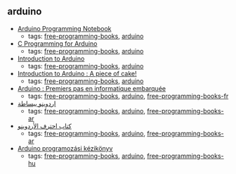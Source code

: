 arduino
---
* [Arduino Programming Notebook](http://www.lulu.com/shop/brian-evans/arduino-programming-notebook/ebook/product-18598708.html)
    * tags: [free-programming-books](../tags/free-programming-books.md), [arduino](../tags/arduino.md)
* [C Programming for Arduino](https://www.packtpub.com/packt/free-ebook/arduino-c-programming)
    * tags: [free-programming-books](../tags/free-programming-books.md), [arduino](../tags/arduino.md)
* [Introduction to Arduino](http://playground.arduino.cc/Main/ManualsAndCurriculum)
    * tags: [free-programming-books](../tags/free-programming-books.md), [arduino](../tags/arduino.md)
* [Introduction to Arduino : A piece of cake!](http://www.introtoarduino.com)
    * tags: [free-programming-books](../tags/free-programming-books.md), [arduino](../tags/arduino.md)
* [Arduino : Premiers pas en informatique embarquée](http://eskimon.fr/ebook-tutoriel-arduino)
    * tags: [free-programming-books](../tags/free-programming-books.md), [arduino](../tags/arduino.md), [free-programming-books-fr](../tags/free-programming-books-fr.md)
* [اردوينو ببساطة](http://librebooks.org/simply-arduino/)
    * tags: [free-programming-books](../tags/free-programming-books.md), [arduino](../tags/arduino.md), [free-programming-books-ar](../tags/free-programming-books-ar.md)
* [كتاب احترف الأردوينو](http://www.ev-center.com/uploads/2/1/2/6/21261678/arduino.pdf)
    * tags: [free-programming-books](../tags/free-programming-books.md), [arduino](../tags/arduino.md), [free-programming-books-ar](../tags/free-programming-books-ar.md)
* [Arduino programozási kézikönyv](http://avr.tavir.hu)
    * tags: [free-programming-books](../tags/free-programming-books.md), [arduino](../tags/arduino.md), [free-programming-books-hu](../tags/free-programming-books-hu.md)

